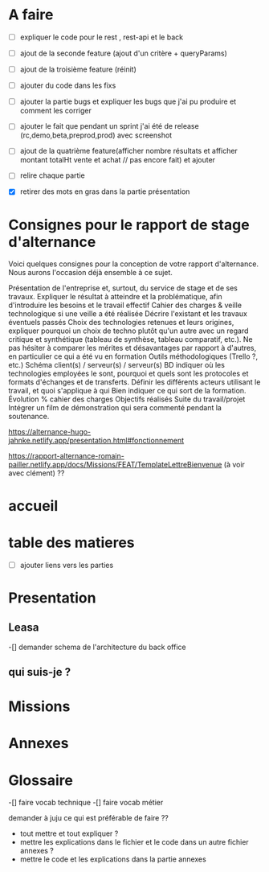 # A faire

- [ ] expliquer le code pour le rest , rest-api et le back
- [ ] ajout de la seconde feature (ajout d'un critère + queryParams)
- [ ] ajout de la troisième feature (réinit)

- [ ] ajouter du code dans les fixs
- [ ] ajouter la partie bugs et expliquer les bugs que j'ai pu produire et comment les corriger
- [ ] ajouter le fait que pendant un sprint j'ai été de release (rc,demo,beta,preprod,prod) avec screenshot
- [ ] ajout de la quatrième feature(afficher nombre résultats et afficher montant totalHt vente et achat // pas encore fait) et ajouter 

- [ ] relire chaque partie
- [x] retirer des mots en gras dans la partie présentation

# Consignes pour le rapport de stage d'alternance

Voici quelques consignes pour la conception de votre rapport d'alternance. Nous aurons l'occasion déjà ensemble à ce sujet.

Présentation de l'entreprise et, surtout, du service de stage et de ses travaux.
Expliquer le résultat à atteindre et la problématique, afin d'introduire les besoins et le travail effectif
Cahier des charges & veille technologique si une veille a été réalisée
Décrire l'existant et les travaux éventuels passés
Choix des technologies retenues et leurs origines, expliquer pourquoi un choix de techno plutôt qu'un autre avec un regard critique et synthétique (tableau de synthèse, tableau comparatif, etc.). Ne pas hésiter à comparer les mérites et désavantages par rapport à d'autres, en particulier ce qui a été vu en formation
Outils méthodologiques (Trello ?, etc.)
Schéma client(s) / serveur(s) / serveur(s) BD indiquer où les technologies employées le sont, pourquoi et quels sont les protocoles et formats d'échanges et de transferts.
Définir les différents acteurs utilisant le travail, et quoi s'applique à qui
Bien indiquer ce qui sort de la formation.
Évolution % cahier des charges
Objectifs réalisés
Suite du travail/projet
Intégrer un film de démonstration qui sera commenté pendant la soutenance.

https://alternance-hugo-jahnke.netlify.app/presentation.html#fonctionnement



https://rapport-alternance-romain-pailler.netlify.app/docs/Missions/FEAT/TemplateLettreBienvenue
(à voir avec clément) ??


# accueil

# table des matieres

-[ ] ajouter liens vers les parties

# Presentation 


## Leasa 

-[] demander schema de l'architecture du back office 

## qui suis-je ?

##

# Missions 

# Annexes

# Glossaire 

-[] faire vocab technique 
-[] faire vocab métier


demander à juju ce qui est préférable de faire ??

- tout mettre et tout expliquer ? 
- mettre les explications dans le fichier et le code dans un autre fichier annexes ? 
- mettre le code et les explications dans la partie annexes